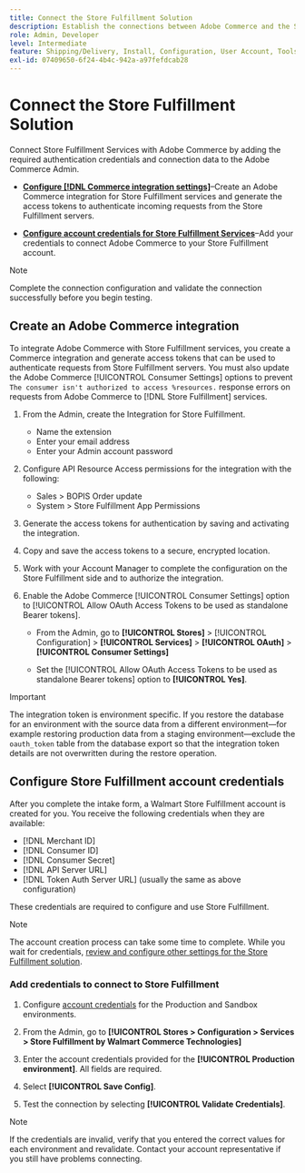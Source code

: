 ```yaml
---
title: Connect the Store Fulfillment Solution
description: Establish the connections between Adobe Commerce and the Store Fulfillment solution. Create and authorize an Adobe Commerce integration, and add the Store Fulfillment account credentials to the Adobe Commerce service configuration.
role: Admin, Developer
level: Intermediate
feature: Shipping/Delivery, Install, Configuration, User Account, Tools and External Services
exl-id: 07409650-6f24-4b4c-942a-a97fefdcab28
---
```

# Connect the Store Fulfillment Solution

Connect Store Fulfillment Services with Adobe Commerce by adding the required authentication credentials and connection data to the Adobe Commerce Admin.

- **[Configure [!DNL Commerce integration settings]](#create-an-adobe-commerce-integration)**–Create an Adobe Commerce integration for Store Fulfillment services and generate the access tokens to authenticate incoming requests from the Store Fulfillment servers.

- **[Configure account credentials for Store Fulfillment Services](#configure-store-fulfillment-account-credentials)**–Add your credentials to connect Adobe Commerce to your Store Fulfillment account.

>[!NOTE]
>
>Complete the connection configuration and validate the connection successfully before you begin testing.

## Create an Adobe Commerce integration

To integrate Adobe Commerce with Store Fulfillment services, you create a Commerce integration and generate access tokens that can be used to authenticate requests from Store Fulfillment servers. You must also update the Adobe Commerce [!UICONTROL Consumer Settings] options to prevent `The consumer isn't authorized to access %resources.` response errors on requests from Adobe Commerce to [!DNL Store Fulfillment] services.

1. From the Admin, create the Integration for Store Fulfillment.

   - Name the extension
   - Enter your email address
   - Enter your Admin account password

1. Configure API Resource Access permissions for the integration with the following:

   - Sales > BOPIS Order update
   - System > Store Fulfillment App Permissions

1. Generate the access tokens for authentication by saving and activating the integration.

1. Copy and save the access tokens to a secure, encrypted location.

1. Work with your Account Manager to complete the configuration on the Store Fulfillment side and to authorize the integration.

1. Enable the Adobe Commerce [!UICONTROL Consumer Settings] option to [!UICONTROL Allow OAuth Access Tokens to be used as standalone Bearer tokens].

   - From the Admin, go to **[!UICONTROL Stores]** >  [!UICONTROL Configuration] > **[!UICONTROL Services]** >  **[!UICONTROL OAuth]** > **[!UICONTROL Consumer Settings]**

   - Set the [!UICONTROL Allow OAuth Access Tokens to be used as standalone Bearer tokens] option to **[!UICONTROL Yes]**.

>[!IMPORTANT]
>
> The integration token is environment specific. If you restore the database for an environment with the source data from a different environment—for example restoring production data from a staging environment—exclude the `oauth_token` table from the database export so that the integration token details are not overwritten during the restore operation.


## Configure Store Fulfillment account credentials

After you complete the intake form, a Walmart Store Fulfillment account is created for you. You receive the following credentials when they are available:

- [!DNL Merchant ID]
- [!DNL Consumer ID]
- [!DNL Consumer Secret]
- [!DNL API Server URL]
- [!DNL Token Auth Server URL] (usually the same as above configuration)

These credentials are required to configure and use Store Fulfillment.

  >[!NOTE]
  >
  >The account creation process can take some time to complete. While you wait for credentials, [review and configure other settings for the  Store Fulfillment solution](service-config-settings-overview.md).

### Add credentials to connect to Store Fulfillment

1. Configure [account credentials](enable-general.md) for the Production and Sandbox environments.

1. From the Admin, go to **[!UICONTROL Stores > Configuration > Services > Store Fulfillment by Walmart Commerce Technologies]**

1. Enter the account credentials provided for the **[!UICONTROL Production environment]**. All fields are required.

1. Select **[!UICONTROL Save Config]**.

1. Test the connection by selecting **[!UICONTROL Validate Credentials]**.

>[!NOTE]
>
>If the credentials are invalid, verify that you entered the correct values for each environment and revalidate. Contact your account representative if you still have problems connecting.
